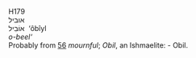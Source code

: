 <body>
  <p>H179<br>  אוביל  <br> אוֹבִיל  ‎  ‘ôbı̂yl  <br><i>o-beel‘ </i><br>Probably from <a href="h0056.htm">56</a>  <i>mournful</i>; <i>Obil</i>, an Ishmaelite: - Obil.<br></p>
 </body>